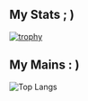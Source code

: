 

## My Stats ; )
[![trophy](https://github-profile-trophy.vercel.app/?username=vihanpereraux&theme=onedark)](https://github.com/ryo-ma/github-profile-trophy)

## My Mains : )
![Top Langs](https://github-readme-stats.vercel.app/api/top-langs/?username=vihanpereraux&layout=compact)

